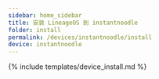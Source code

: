 ```yaml
---
sidebar: home_sidebar
title: 安装 LineageOS 到 instantnoodle
folder: install
permalink: /devices/instantnoodle/install
device: instantnoodle
---
```

{% include templates/device_install.md %}

